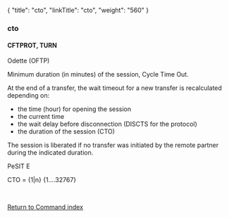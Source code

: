 {
    "title": "cto",
    "linkTitle": "cto",
    "weight": "560"
}<span id="cto"></span>

### cto

#### CFTPROT, TURN

Odette (OFTP)

Minimum duration (in minutes) of the session, Cycle Time Out.

At the end of a transfer, the wait timeout for a new transfer is recalculated
depending on:

-   the time (hour) for opening the session
-   the current time
-   the wait delay before disconnection (DISCTS for
    the protocol)
-   the duration of the session (CTO)

The session is liberated if no transfer was initiated by the remote
partner during the indicated duration.

PeSIT E

CTO = {1|n} {1….32767}

 

[Return to Command index](../../)
